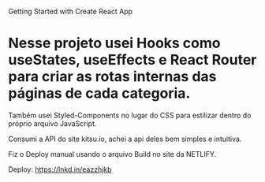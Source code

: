 Getting Started with Create React App

# Nesse projeto usei Hooks como useStates, useEffects e React Router para criar as rotas internas das páginas de cada categoria.

Também usei Styled-Components no lugar do CSS para estilizar dentro do próprio arquivo JavaScript.

Consumi a API do site kitsu.io, achei a api deles bem simples e intuitiva.

Fiz o Deploy manual usando o arquivo Build no site da NETLIFY.

Deploy: https://lnkd.in/eazzhjkb
